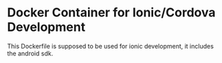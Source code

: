 # Docker Container for Ionic/Cordova Development

This Dockerfile is supposed to be used for ionic development, it includes the android sdk. 
